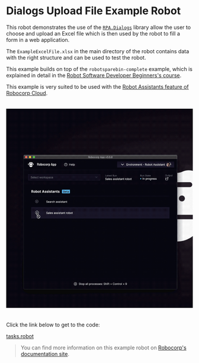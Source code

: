 # Dialogs Upload File Example Robot

This robot demonstrates the use of the [`RPA.Dialogs`](https://robocorp.com/docs/libraries/rpa-framework/rpa-dialogs) library allow the user to choose and upload an Excel file which is then used by the robot to fill a form in a web application.

The `ExampleExcelFile.xlsx` in the main directory of the robot contains data with the right structure and can be used to test the robot.

This example builds on top of the `robotsparebin-complete` example, which is explained in detail in the [Robot Software Developer Beginners's course](https://robocorp.com/docs/courses/beginners-course).

This example is very suited to be used with the [Robot Assistants feature of Robocorp Cloud](https://robocorp.com/docs/product-manuals/robocorp-cloud/using-assistant-robots).

<img src="images/robot-running-in-assistant.gif" width="700px" style="margin: 20px auto">

Click the link below to get to the code:

[tasks.robot](./tasks.robot)

> You can find more information on this example robot on [Robocorp's documentation site](https://robocorp.com/docs/development-howtos/dialogs-assistant/uploading-files).
